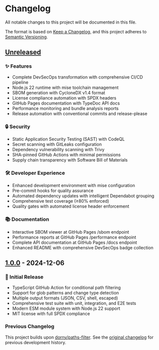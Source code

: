 # Changelog

All notable changes to this project will be documented in this file.

The format is based on [Keep a Changelog](https://keepachangelog.com/en/1.0.0/),
and this project adheres to [Semantic Versioning](https://semver.org/spec/v2.0.0.html).

## [Unreleased]

### ✨ Features

- Complete DevSecOps transformation with comprehensive CI/CD pipeline
- Node.js 22 runtime with mise toolchain management
- SBOM generation with CycloneDX v1.4 format
- License compliance automation with SPDX headers
- GitHub Pages documentation with TypeDoc API docs
- Performance monitoring and bundle analysis reports
- Release automation with conventional commits and release-please

### 🔒 Security

- Static Application Security Testing (SAST) with CodeQL
- Secret scanning with GitLeaks configuration
- Dependency vulnerability scanning with Trivy
- SHA-pinned GitHub Actions with minimal permissions
- Supply chain transparency with Software Bill of Materials

### 🛠️ Developer Experience

- Enhanced development environment with mise configuration
- Pre-commit hooks for quality assurance
- Automated dependency updates with intelligent Dependabot grouping
- Comprehensive test coverage (≥80% enforced)
- Quality gates with automated license header enforcement

### 📚 Documentation

- Interactive SBOM viewer at GitHub Pages /sbom endpoint
- Performance reports at GitHub Pages /performance endpoint
- Complete API documentation at GitHub Pages /docs endpoint
- Enhanced README with comprehensive DevSecOps badge collection

## [1.0.0] - 2024-12-06

### 🎉 Initial Release

- TypeScript GitHub Action for conditional path filtering
- Support for glob patterns and change type detection
- Multiple output formats (JSON, CSV, shell, escaped)
- Comprehensive test suite with unit, integration, and E2E tests
- Modern ESM module system with Node.js 22 support
- MIT license with full SPDX compliance

### Previous Changelog

This project builds upon [dorny/paths-filter](https://github.com/dorny/paths-filter).
See the [original changelog](https://github.com/dorny/paths-filter/blob/master/CHANGELOG.md) for previous development history.

[Unreleased]: https://github.com/santosr2/conditional-paths-action/compare/v1.0.0...HEAD
[1.0.0]: https://github.com/santosr2/conditional-paths-action/releases/tag/v1.0.0
